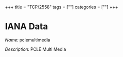 +++
title = "TCP/2558"
tags = [""]
categories = [""]
+++

# IANA Data

_Name:_ pclemultimedia

_Description:_ PCLE Multi Media

